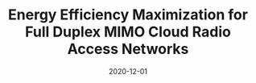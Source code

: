 ---
title: "Energy Efficiency Maximization for Full Duplex MIMO Cloud Radio Access Networks"
collection: publications
# permalink: /publication/2015-10-01-paper-title-number-3
# excerpt: 'This paper is about the number 3. The number 4 is left for future work.'
date: 2020-12-01
venue: 'Science \& Technology Development Journal - Engineering and Technology'
paperurl: 'https://doi.org/10.32508/stdjet.v3i3.685'
citation: 'Tien Ngoc Ha, Xuan-Xinh Nguyen, Ha Hoang Kha, &quot;Energy Efficiency Maximization for Full Duplex MIMO Cloud Radio Access Networks&quot; <i>Science \& Technology Development Journal - Engineering and Technology</i>, vol. 3, no. 3, pp. 488-499, Dec, 2020.'
---